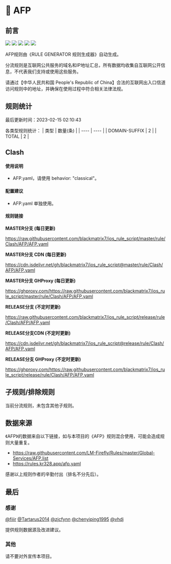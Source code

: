 # 🧸 AFP

## 前言

![](https://shields.io/badge/-移除重复规则-ff69b4) ![](https://shields.io/badge/-DOMAIN与DOMAIN--SUFFIX合并-green) ![](https://shields.io/badge/-DOMAIN--SUFFIX间合并-critical) ![](https://shields.io/badge/-DOMAIN--SUFFIX与DOMAIN--KEYWORD合并-blue) ![](https://shields.io/badge/-IP--CIDR(6)合并-blueviolet) 

AFP规则由《RULE GENERATOR 规则生成器》自动生成。

分流规则是互联网公共服务的域名和IP地址汇总，所有数据均收集自互联网公开信息，不代表我们支持或使用这些服务。

请通过【中华人民共和国 People's Republic of China】合法的互联网出入口信道访问规则中的地址，并确保在使用过程中符合相关法律法规。

## 规则统计

最后更新时间：2023-02-15 02:10:43

各类型规则统计：
| 类型 | 数量(条)  | 
| ---- | ----  |
| DOMAIN-SUFFIX | 2  | 
| TOTAL | 2  | 


## Clash 

#### 使用说明
- AFP.yaml，请使用 behavior: "classical"。

#### 配置建议
- AFP.yaml 单独使用。

#### 规则链接
**MASTER分支 (每日更新)**

https://raw.githubusercontent.com/blackmatrix7/ios_rule_script/master/rule/Clash/AFP/AFP.yaml

**MASTER分支 CDN (每日更新)**

https://cdn.jsdelivr.net/gh/blackmatrix7/ios_rule_script@master/rule/Clash/AFP/AFP.yaml

**MASTER分支 GHProxy (每日更新)**

https://ghproxy.com/https://raw.githubusercontent.com/blackmatrix7/ios_rule_script/master/rule/Clash/AFP/AFP.yaml

**RELEASE分支 (不定时更新)**

https://raw.githubusercontent.com/blackmatrix7/ios_rule_script/release/rule/Clash/AFP/AFP.yaml

**RELEASE分支CDN (不定时更新)**

https://cdn.jsdelivr.net/gh/blackmatrix7/ios_rule_script@release/rule/Clash/AFP/AFP.yaml

**RELEASE分支 GHProxy (不定时更新)**

https://ghproxy.com/https://raw.githubusercontent.com/blackmatrix7/ios_rule_script/release/rule/Clash/AFP/AFP.yaml

## 子规则/排除规则


当前分流规则，未包含其他子规则。

## 数据来源

《AFP》的数据来自以下链接，如与本项目的《AFP》规则混合使用，可能会造成规则大量重复。

- https://raw.githubusercontent.com/LM-Firefly/Rules/master/Global-Services/AFP.list
- https://rules.kr328.app/afp.yaml


感谢以上规则作者的辛勤付出（排名不分先后）。

## 最后

### 感谢

[@fiiir](https://github.com/fiiir) [@Tartarus2014](https://github.com/Tartarus2014) [@zjcfynn](https://github.com/zjcfynn) [@chenyiping1995](https://github.com/chenyiping1995) [@vhdj](https://github.com/vhdj)

提供规则数据源及改进建议。

### 其他

请不要对外宣传本项目。